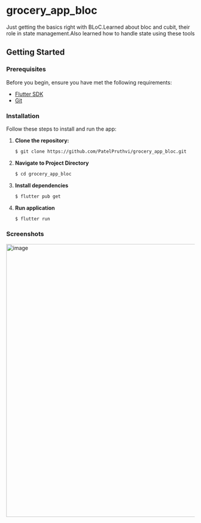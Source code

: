 # grocery_app_bloc

Just getting the basics right with BLoC.Learned about bloc and cubit, their role in state management.Also learned how to handle state using these tools

## Getting Started

### Prerequisites

Before you begin, ensure you have met the following requirements:

- [Flutter SDK](https://flutter.dev/docs/get-started/install)
- [Git](https://git-scm.com/downloads)

### Installation

Follow these steps to install and run the app:

1. **Clone the repository:**

   ```bash
   $ git clone https://github.com/PatelPruthvi/grocery_app_bloc.git

2. **Navigate to Project Directory**
   
   ```bash
   $ cd grocery_app_bloc
3. **Install dependencies**
   
   ```bash
   $ flutter pub get
4. **Run application**

   ```bash
   $ flutter run

### Screenshots
<img width="729" alt="image" src="https://github.com/PatelPruthvi/grocery_app_bloc/assets/71627511/6908afd3-35a6-49d5-9256-88a584875f1b">



